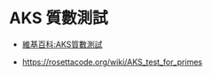 # AKS 質數測試

* [維基百科:AKS質數測試](https://zh.wikipedia.org/wiki/AKS%E8%B3%AA%E6%95%B8%E6%B8%AC%E8%A9%A6)

* https://rosettacode.org/wiki/AKS_test_for_primes
